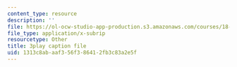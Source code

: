 ```yaml
---
content_type: resource
description: ''
file: https://ol-ocw-studio-app-production.s3.amazonaws.com/courses/18-06sc-linear-algebra-fall-2011/1313c8abaaf356f386412fb3c83a2e5f_VYS9EYZ3gCo.vtt
file_type: application/x-subrip
resourcetype: Other
title: 3play caption file
uid: 1313c8ab-aaf3-56f3-8641-2fb3c83a2e5f
---
```

